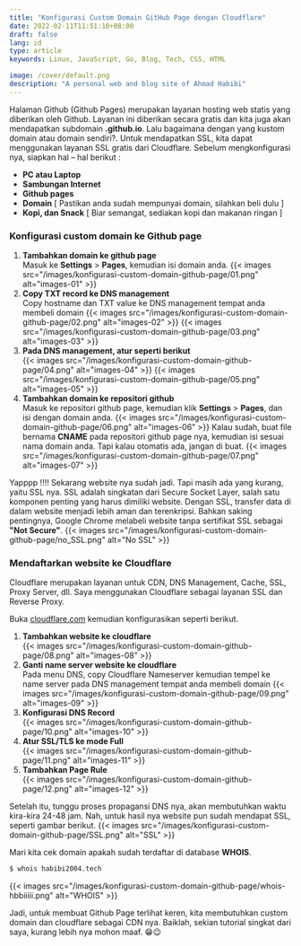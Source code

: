 ```yaml
---
title: "Konfigurasi Custom Domain GitHub Page dengan Cloudflare"
date: 2022-02-11T11:51:10+08:00
draft: false
lang: id
type: article
keywords: Linux, JavaScript, Go, Blog, Tech, CSS, HTML

image: /cover/default.png
description: "A personal web and blog site of Ahmad Habibi"
---
```


Halaman Github (Github Pages) merupakan layanan hosting web statis yang diberikan oleh Github. Layanan ini diberikan secara gratis dan kita juga akan mendapatkan subdomain **.github.io**. Lalu bagaimana dengan yang kustom domain atau domain sendiri?. Untuk mendapatkan SSL, kita dapat menggunakan layanan SSL gratis dari Cloudflare. Sebelum mengkonfigurasi nya, siapkan hal – hal berikut :

- **PC atau Laptop**
- **Sambungan Internet**
- **Github pages**
- **Domain** [ Pastikan anda sudah mempunyai domain, silahkan beli dulu ]
- **Kopi, dan Snack** [ Biar semangat, sediakan kopi dan makanan ringan ]

### **Konfigurasi custom domain ke Github page**

1.	**Tambahkan domain ke github page** \
	Masuk ke **Settings** > **Pages**, kemudian isi domain anda.
	{{< images src="/images/konfigurasi-custom-domain-github-page/01.png" alt="images-01" >}}
2.	**Copy TXT record ke DNS management** \
	Copy hostname dan TXT value ke DNS management tempat anda membeli domain
	{{< images src="/images/konfigurasi-custom-domain-github-page/02.png" alt="images-02" >}}
	{{< images src="/images/konfigurasi-custom-domain-github-page/03.png" alt="images-03" >}}
3.	**Pada DNS management, atur seperti berikut** \
	{{< images src="/images/konfigurasi-custom-domain-github-page/04.png" alt="images-04" >}}
	{{< images src="/images/konfigurasi-custom-domain-github-page/05.png" alt="images-05" >}}
4.	**Tambahkan domain ke repositori github** \
	Masuk ke repositori github page, kemudian klik **Settings** > **Pages**, dan isi dengan domain anda.
	{{< images src="/images/konfigurasi-custom-domain-github-page/06.png" alt="images-06" >}}
	Kalau sudah, buat file bernama **CNAME** pada repositori github page nya, kemudian isi sesuai nama domain anda. Tapi kalau otomatis ada, jangan di buat.
	{{< images src="/images/konfigurasi-custom-domain-github-page/07.png" alt="images-07" >}}

Yapppp !!!! Sekarang website nya sudah jadi. Tapi masih ada yang kurang, yaitu SSL nya. SSL adalah singkatan dari Secure Socket Layer, salah satu komponen penting yang harus dimiliki website. Dengan SSL, transfer data di dalam website menjadi lebih aman dan terenkripsi. Bahkan saking pentingnya, Google Chrome melabeli website tanpa sertifikat SSL sebagai **"Not Secure"**.
{{< images src="/images/konfigurasi-custom-domain-github-page/no_SSL.png" alt="No SSL" >}}

### **Mendaftarkan website ke Cloudflare**
Cloudflare merupakan layanan untuk CDN, DNS Management, Cache, SSL, Proxy Server, dll. Saya menggunakan Cloudflare sebagai layanan SSL dan Reverse Proxy.

Buka [cloudflare.com](https://www.cloudflare.com "Cloudflare") kemudian konfigurasikan seperti berikut.
1.	**Tambahkan website ke cloudflare** \
	{{< images src="/images/konfigurasi-custom-domain-github-page/08.png" alt="images-08" >}}
2.	**Ganti name server website ke cloudflare** \
	Pada menu DNS, copy Cloudflare Nameserver kemudian tempel ke name server pada DNS management tempat anda membeli domain
	{{< images src="/images/konfigurasi-custom-domain-github-page/09.png" alt="images-09" >}}
3.	**Konfigurasi DNS Record** \
	{{< images src="/images/konfigurasi-custom-domain-github-page/10.png" alt="images-10" >}}
4.	**Atur SSL/TLS ke mode Full** \
	{{< images src="/images/konfigurasi-custom-domain-github-page/11.png" alt="images-11" >}}
5.	**Tambahkan Page Rule** \
	{{< images src="/images/konfigurasi-custom-domain-github-page/12.png" alt="images-12" >}}

Setelah itu, tunggu proses propagansi DNS nya, akan membutuhkan waktu kira-kira 24-48 jam.
Nah, untuk hasil nya website pun sudah mendapat SSL, seperti gambar berikut.
{{< images src="/images/konfigurasi-custom-domain-github-page/SSL.png" alt="SSL" >}}

Mari kita cek domain apakah sudah terdaftar di database **WHOIS**.
```bash
$ whois habibi2004.tech
```
{{< images src="/images/konfigurasi-custom-domain-github-page/whois-hbbiiiii.png" alt="WHOIS" >}}

Jadi, untuk membuat Github Page terlihat keren, kita membutuhkan custom domain dan cloudflare sebagai CDN nya. Baiklah, sekian tutorial singkat dari saya, kurang lebih nya mohon maaf. 😁😉